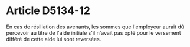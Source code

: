 # Article D5134-12

  
En cas de résiliation des avenants, les sommes que l'employeur aurait dû percevoir au titre de l'aide initiale s'il n'avait pas opté pour le versement différé de cette aide lui sont reversées.